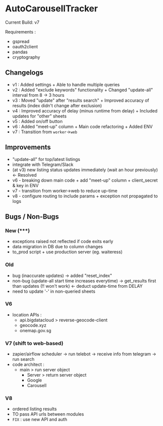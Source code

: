 # AutoCarousellTracker

Current Build: v7

Requirements :

- gspread
- oauth2client
- pandas
- cryptography

## Changelogs

- v1 : Added settings + Able to handle multiple queries
- v2 : Added "exclude keywords" functionality + Changed "update-all" interval from 8 -> 3 hours
- v3 : Moved "update" after "results search" + Improved accuracy of results (index didn't change after exclusion)
- v4 : Improved accuracy of delay (minus runtime from delay) + Included updates for "other" sheets
- v5 : Added on/off button
- v6 : Added "meet-up" column + Main code refactoring + Added ENV
- v7 : Transition from `worker`->`web`

## Improvements

- "update-all" for top/latest listings
- integrate with Telegram/Slack
- (at v3) new listing status updates immediately (wait an hour previously) <- Resolved
- v6 - breaking down main code + add "meet-up" column + client_secret & key in ENV
- v7 - transition from worker->web to reduce up-time
- v8 - configure routing to include params + exception not propagated to logs

## Bugs / Non-Bugs

### New (\*\*\*)

- exceptions raised not reflected if code exits early
- data migration in DB due to column changes
- to_prod script + use production server (eg. waiteress)

### Old

- bug (inaccurate updates) -> added "reset_index"
- non-bug (update-all start time increases everytime) -> get_results first than updates (!! won't work) <- deduct update-time from DELAY
- need to update '-' in non-queried sheets

### V6

- location APIs :
  - api.bigdatacloud > reverse-geocode-client
  - geocode.xyz
  - onemap.gov.sg

### V7 (shift to web-based)

- zapier/airflow scheduler -> run telebot -> receive info from telegram -> run search
- code architect :
  - main > run server object
    - Server > return server object
    - Google
    - Carousell

### V8

- ordered listing results
- TO pass API urls between modules
- `FIX` : use new API and auth
